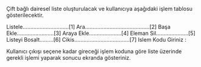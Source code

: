 Çift bağlı dairesel liste oluşturulacak ve kullanıcıya aşağıdaki işlem tablosu gösterilecektir.

Listele…………………………[1] 
Ara……………………………………[2] 
Başa Ekle……………………[3] 
Araya Ekle…………………[4] 
Eleman Sil…………………[5] 
Listeyi Bosalt………[6] 
Cikis………………………………[7]
Islem Kodu Giriniz :

Kullanıcı çıkışı seçene kadar gireceği işlem koduna göre liste üzerinde gerekli işlemi
yaparak sonucu ekranda gösteriniz.
